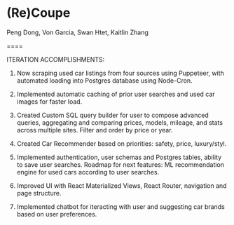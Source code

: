 # (Re)Coupe

Peng Dong, Von Garcia, Swan Htet, Kaitlin Zhang

====

ITERATION ACCOMPLISHMENTS: 

1. Now scraping used car listings from four sources using Puppeteer, with automated loading into Postgres database using Node-Cron. 

2. Implemented automatic caching of prior user searches and used car images for faster load.

3. Created Custom SQL query builder for user to compose advanced queries, aggregating and comparing prices, models, mileage, and stats across multiple sites. Filter and order by price or year.

4. Created Car Recommender based on priorities: safety, price, luxury/styl. 

5. Implemented authentication, user schemas and Postgres tables, ability to save user searches. Roadmap for next features: ML recommendation engine for used cars according to user searches.

6. Improved UI with React Materialized Views, React Router, navigation and page structure.

7. Implemented chatbot for iteracting with user and suggesting car brands based on user preferences.
